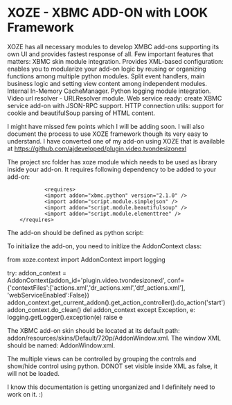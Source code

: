 XOZE - XBMC ADD-ON with LOOK Framework
=======================================

XOZE has all necessary modules to develop XMBC add-ons supporting its own UI and provides fastest response of all. Few important features that matters:
	XBMC skin module integration.
	Provides XML-based configuration: enables you to modularize your add-on logic by reusing or organizing functions among multiple python modules. Split event handlers, main business logic and setting view content among independent modules.
	Internal In-Memory CacheManager.
	Python logging module integration. 
	Video url resolver - URLResolver module.
	Web service ready: create XBMC service add-on with JSON-RPC support.
	HTTP connection utils: support for cookie and beautifulSoup parsing of HTML content.
	
I might have missed few points which I will be adding soon. I will also document the process to use XOZE framework though its very easy to understand. I have converted one of my add-on using XOZE that is available at https://github.com/ajdeveloped/plugin.video.tvondesizonexl

The project src folder has xoze module which needs to be used as library inside your add-on. It requires following dependency to be added to your add-on: 

				<requires>
                <import addon="xbmc.python" version="2.1.0" />
                <import addon="script.module.simplejson" />
                <import addon="script.module.beautifulsoup" />
                <import addon="script.module.elementtree" />
        </requires>
	
The add-on should be defined as python script:
				<extension point="xbmc.python.script" library="main.py">

To initialize the add-on, you need to initlize the AddonContext class:

from xoze.context import AddonContext
import logging

try:
    addon_context = AddonContext(addon_id='plugin.video.tvondesizonexl', conf={'contextFiles':['actions.xml','dr_actions.xml','dtf_actions.xml'], 'webServiceEnabled':False})
    addon_context.get_current_addon().get_action_controller().do_action('start')
    addon_context.do_clean()
    del addon_context
except Exception, e:
    logging.getLogger().exception(e)
    raise e
    
    
The XBMC add-on skin should be located at its default path: addon/resources/skins/Default/720p/AddonWindow.xml. The window XML should be named: AddonWindow.xml. 

The multiple views can be controlled by grouping the controls and show/hide control using python. DONOT set visible inside XML as false, it will not be loaded. 

I know this documentation is getting unorganized and I definitely need to work on it. :)




	
